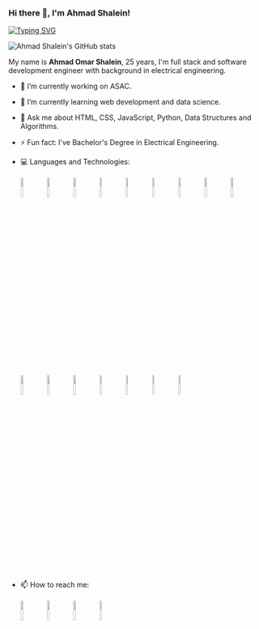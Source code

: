 ### Hi there 👋, I'm Ahmad Shalein!
[![Typing SVG](https://readme-typing-svg.herokuapp.com?multiline=true&width=500&lines=Full+stack+and+sofware+development+engineer.++++++++++)](https://git.io/typing-svg)
<!-- --- -->
![Ahmad Shalein's GitHub stats](https://github-readme-stats.vercel.app/api?username=AhmadShalein&show_icons=true&hide_border=true&theme=great-gatsby)
<!-- ![Ahmad Shalein's Top Languages Card](https://github-readme-stats.vercel.app/api/top-langs/?username=AhmadShalein) -->
<!-- ![Ahmad Shalein's Top Languages Card](https://github-readme-stats.vercel.app/api/top-langs/?username=AhmadShalein&layout=compact&theme=chartreuse-dark) -->
<!-- --- -->
My name is **Ahmad Omar Shalein**, 25 years, I'm full stack and software development engineer with background in electrical engineering.

- 🔭 I’m currently working on ASAC.

- 🌱 I’m currently learning web development and data science.
<!-- - 👯 I’m looking to collaborate on ...

- 🤔 I’m looking for help with ... -->

- 💬 Ask me about HTML, CSS, JavaScript, Python, Data Structures and Algorithms.

- ⚡ Fun fact: I've Bachelor's Degree in Electrical Engineering.

- 💻 Languages and Technologies: <br> <br> <img width="10%" src="https://www.vectorlogo.zone/logos/w3_html5/w3_html5-ar21.svg"> <img width="10%" src="https://www.vectorlogo.zone/logos/netlifyapp_watercss/netlifyapp_watercss-official.svg"> <img width="10%" src="https://www.vectorlogo.zone/logos/javascript/javascript-ar21.svg"> <img width="10%" width="10%" src="https://www.vectorlogo.zone/logos/python/python-horizontal.svg"> <img width="10%" src="https://www.vectorlogo.zone/logos/jquery/jquery-ar21.svg"> <img width="10%" src="https://www.vectorlogo.zone/logos/nodemonio/nodemonio-ar21.svg"> <img width="10%" src="https://www.vectorlogo.zone/logos/reactjs/reactjs-ar21.svg"> <img width="10%" src="https://www.vectorlogo.zone/logos/nodejs/nodejs-ar21.svg"> <img width="10%" src="https://www.vectorlogo.zone/logos/netlify/netlify-ar21.svg"> <img width="10%" src="https://www.vectorlogo.zone/logos/mongodb/mongodb-ar21.svg"> <img width="10%" src="https://www.vectorlogo.zone/logos/heroku/heroku-ar21.svg"> <img width="10%" src="https://www.vectorlogo.zone/logos/numpy/numpy-ar21.svg"> <img width="10%" src="https://www.vectorlogo.zone/logos/usepanda/usepanda-ar21.svg"> <img width="10%" src="https://www.vectorlogo.zone/logos/sqlite/sqlite-ar21.svg"> <img width="10%" src="https://www.vectorlogo.zone/logos/postgresql/postgresql-ar21.svg"> <img width="10%" src="https://www.vectorlogo.zone/logos/djangoproject/djangoproject-ar21.svg">

- 📫 How to reach me: <br> <br> <a href="https://github.com/AhmadShalein"><img width="10%" src="https://www.vectorlogo.zone/logos/github/github-ar21.svg"></a> <a href="https://www.linkedin.com/in/ahmad-shalein/"><img width="10%" src="https://www.vectorlogo.zone/logos/linkedin/linkedin-ar21.svg"></a> <a href="https://www.facebook.com/Ahmad.O.Shalein"><img width="10%" src="https://www.vectorlogo.zone/logos/facebook/facebook-ar21.svg"></a> <a href="ahmadshalein.gmail.com"><img width="10%" src="https://www.vectorlogo.zone/logos/gmail/gmail-ar21.svg"></a>

<!-- - 😄 Pronouns: ... -->

